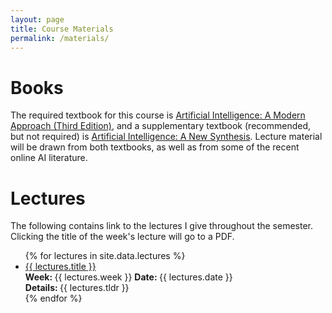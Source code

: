 ```yaml
---
layout: page
title: Course Materials
permalink: /materials/
---
```


# Books
The required textbook for this course is [Artificial Intelligence: A Modern Approach (Third Edition)](http://aima.cs.berkeley.edu/), and a supplementary textbook (recommended, but not required) is [Artificial Intelligence: A New Synthesis](http://www.amazon.com/Artificial-Intelligence-Synthesis-Morgan-Kaufmann/dp/1558604677). Lecture material will be drawn from both textbooks, as well as from some of the recent online AI literature.

# Lectures
The following contains link to the lectures I give throughout the semester. Clicking the title of the week's lecture will go to a PDF.

<!--
embedded in the user's browser, by default. The bottom right icons link to the Github directory for the lecture (<i class="fab fa-github"></i>), the R Markdown document for the lecture (<i class="fab fa-r-project"></i>), and a PDF, embedded on Github, for the lecture (<i class="fas fa-file-pdf"></i>).
-->

<ul id="archive">
	{% for lectures in site.data.lectures %}
	<li class="archiveposturl">
		<span>
			<a href="{{ site.url }}/{{ lectures.dirname }}/{{ lectures.filename }}.pdf">{{ lectures.title }}</a>
		</span>
		<br>
		<span>
			<strong> Week: </strong> {{ lectures.week }}
			<strong> Date: </strong> {{ lectures.date }}
		</span>
		<br>
		<span class = "postlower">
		<strong>
			Details:
		</strong>
			{{ lectures.tldr }}
		</span>
		<strong style="font-size:100%; font-family: 'Titillium Web', sans-serif; float:right">
			<a href="https://github.com/{{ site.githubdir}}/tree/master/{{ lectures.dirname }}">
				<i class="fab fa-github"></i></a>
			&nbsp;&nbsp;
			<a href="https://github.com/{{ site.githubdir}}/tree/master/{{ lectures.dirname }}/{{ lectures.filename}}.Rmd">
				<i class="fab fa-r-project"></i></a>
			&nbsp;&nbsp;
			<a href="https://github.com/{{ site.githubdir}}/blob/master/{{ lectures.dirname }}/{{ lectures.filename}}.pdf">
				<i class="fas fa-file-pdf"></i></a>
		</strong>
	</li>
	{% endfor %}
</ul>
